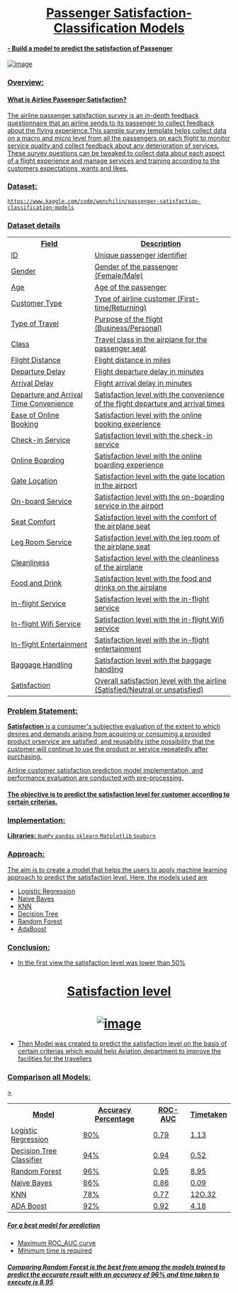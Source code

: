 
# <div align="center"><u><b>Passenger Satisfaction-Classification Models</b><u></div>
####         - Build a model to predict the satisfaction of Passenger
![image](https://user-images.githubusercontent.com/99160088/170905381-d9bc0d88-d20b-4e8c-832b-086749ead414.png)

### <u>Overview<u>:

#### What is Airline Paseenger Satisfaction?
The airline passenger satisfaction survey is an in-depth feedback questionnaire that an airline sends to its passenger to collect feedback about the flying experience.This sample survey template helps collect data on a macro and micro level from all the passengers on each flight to monitor service quality and collect feedback about any deterioration of services. These survey questions can be tweaked to collect data about each aspect of a flight experience and manage services and training according to the customers expectations, wants and likes.

### <u>Dataset<u>:

    https://www.kaggle.com/code/wenchilin/passenger-satisfaction-classification-models
    
### <u>Dataset details<u>


<table>
  <tr>
    <th>Field</th>
    <th>Description</th>
  
  </tr>
  <tr>
    <td><u>ID<u></td>
    <td>Unique passenger identifier</td>
  </tr>
     <tr>
    <td><u>Gender<u></td>
    <td>Gender of the passenger (Female/Male)<u></td>
  </tr>
   <tr>
    <td><u>Age<u></td>
    <td>Age of the passenger</td>
  </tr>
        <tr>
    <td><u>Customer Type<u></td>
    <td>Type of airline customer (First-time/Returning)</td>
  </tr>
        <tr>
    <td><u>Type of Travel<u></td>
    <td>Purpose of the flight (Business/Personal)</td>
  </tr>
         <tr>
    <td><u>Class<u></td>
    <td>Travel class in the airplane for the passenger seat</td>
  </tr>
         <tr>
    <td><u>Flight Distance<u></td>
    <td>	Flight distance in miles</td>
  </tr>
        <tr>
    <td><u>Departure Delay<u></td>
    <td>Flight departure delay in minutes</td>
  </tr>
         <tr>
    <td><u>Arrival Delay<u></td>
    <td> Flight arrival delay in minutes</td>
  </tr>
        <tr>
    <td><u>Departure and 
            Arrival Time Convenience	<u></td>
    <td> Satisfaction level with the convenience of the flight departure and arrival times 
                         </td>
  </tr>
        <tr>
    <td><u>Ease of Online Booking	    <u></td>
    <td> Satisfaction level with the online booking experience 
                            </td>
  </tr>
         <tr>
    <td><u>Check-in Service<u></td>
    <td> Satisfaction level with the check-in service </td>
  </tr>
        <tr>
    <td><u>Online Boarding	  <u></td>
    <td> Satisfaction level with the online boarding experience</td>
  </tr>
        <tr>
    <td><u>Gate Location<u></td>
    <td> Satisfaction level with the gate location in the airport </td>
  </tr>
        <tr>
    <td><u>On-board Service<u></td>
    <td> Satisfaction level with the on-boarding service in the airport </td>
  </tr>
        <tr>
    <td><u>   Seat Comfort<u></td>
        <td> Satisfaction level with the comfort of the airplane seat </td>
  </tr>
        <tr>
    <td><u>Leg Room Service<u></td>
    <td> Satisfaction level with the leg room of the airplane seat </td>
  </tr>
        <tr>
    <td><u>Cleanliness<u></td>
    <td>  Satisfaction level with the cleanliness of the airplane </td>
  </tr>
         <tr>
    <td><u>Food and Drink<u></td>
    <td>  Satisfaction level with the food and drinks on the airplane  </td>
  </tr>
         <tr>
    <td><u>In-flight Service<u></td>
    <td>   Satisfaction level with the in-flight service</td>
  </tr>
         <tr>
    <td><u>In-flight Wifi Service<u></td>
    <td>   Satisfaction level with the in-flight Wifi service </td>
  </tr>
         <tr>
    <td><u>In-flight Entertainment<u></td>
    <td>  Satisfaction level with the in-flight entertainment </td>
  </tr>
        <tr>
    <td><u>Baggage Handling<u></td>
    <td>  Satisfaction level with the baggage handling </td>
  </tr>
        <tr>
    <td><u>Satisfaction<u></td>
    <td>  Overall satisfaction level with the airline 
                            (Satisfied/Neutral or unsatisfied) </td>
  </tr>

</table>


        
### <u>Problem Statement:<u>
 <b>Satisfaction</b> is a consumer's subjective evaluation of the extent to which desires and demands arising from
acquiring or consuming a provided product orservice are satisfied, and reusability isthe possibility that the customer
will continue to use the product or service repeatedly after purchasing.

Airline customer satisfaction prediction model implementation, and performance evaluation are conducted with pre-processing.
        
#### The objective is to predict the satisfaction level for customer according to certain criterias. 
        
        
### <u>Implementation:<u>

<u>**Libraries:**<u> 
    `NumPy`  `pandas` `sklearn`  `Matplotlib`  `Seaborn`
              
### <u>Approach:<u>       
  The aim is to create a model that helps the users to apply machine learning approach to predict the satisfaction level. Here, the models used are 

* Logistic Regression
* Naive Bayes
* KNN
* Decision Tree
* Random Forest
* AdaBoost
        
### <u>Conclusion:<u>

* In the first view,the satisfaction level was lower than 50%
# <div align="center"><u><b>Satisfaction level </b><u></div>
# <div align="center"> ![image](https://user-images.githubusercontent.com/99160088/170905450-34fa9be0-f10c-400e-aff6-b8a761b82081.png)</div>

    
* Then Model was created to predict the satisfaction level on the basis of certain criterias which would help Aviation department to improve the facilities for the travellers
### <u>Comparison all Models:<u>

<table>
 <tr>
   <th>Model</th>
   <th>Accuracy Percentage</th>
   <th>ROC-AUC</th>
   <th>Timetaken</th>
  
 </tr>
 <tr>
   <td><u>Logistic Regression<u></td>
   <td>80%</td>
   <td>0.79</td>
   <td>1.13</td>
 </tr>
 </tr>
  <tr>
    <td><u>Decision Tree Classifier<u></td>
    <td>94%</td>
    <td>0.94</td>
    <td>0.52</td>
  </tr>
        </tr>
  <tr>
    <td><u>Random Forest<u></td>
    <td>96%</td>
    <td>0.95</td>
    <td>8.95</td>>
  </tr>
        <tr>
    <td><u>Naive Bayes<u></td>
        <td>86%</td>
        <td>0.86</td>
        <td>0.09</td>
  </tr>
         <tr>
    <td><u>KNN<u></td>
    <td>78%</td>
    <td>0.77</td>
    <td>12O.32</td>
  </tr>
        <tr>
    <td><u>ADA Boost<u></td>
    <td>92%</td>
    <td>0.92</td>
    <td>4.18</td>
  </tr>

</table>

##### For a best model for prediction 
* Maximum ROC_AUC curve
* Minimum time is required 
##### Comparing **Random Forest** is the best from among the models trained to predict the accurate result with an **accuracy** of **96%** and **time taken** to execute is **8.95**
      
